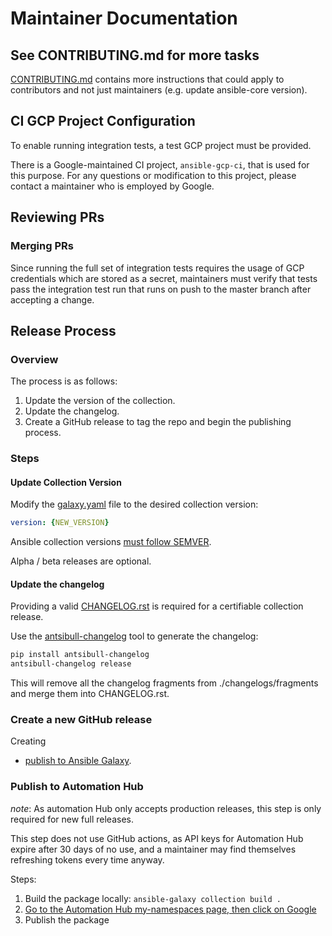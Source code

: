# Maintainer Documentation

## See CONTRIBUTING.md for more tasks

[CONTRIBUTING.md](./CONTRIBUTING.md) contains more instructions that could
apply to contributors and not just maintainers (e.g. update ansible-core version).

## CI GCP Project Configuration

To enable running integration tests, a test GCP project must be provided.

There is a Google-maintained CI project, `ansible-gcp-ci`, that is used for this purpose. For any questions or modification to this project, please contact a maintainer who is employed by Google.

## Reviewing PRs

### Merging PRs

Since running the full set of integration tests requires the usage of GCP
credentials which are stored as a secret, maintainers must verify that tests pass the integration test run that runs on push to the master branch after accepting a change.

## Release Process

### Overview

The process is as follows:

1. Update the version of the collection.
1. Update the changelog.
2. Create a GitHub release to tag the repo and begin the publishing process.

### Steps

#### Update Collection Version

Modify the [galaxy.yaml](./galaxy.yml) file to the desired collection version:

```yaml
version: {NEW_VERSION}
```

Ansible collection versions [must follow SEMVER](https://docs.ansible.com/ansible/devel/dev_guide/developing_collections_distributing.html#collection-versions).

Alpha / beta releases are optional.

#### Update the changelog

Providing a valid [CHANGELOG.rst](./CHANGELOG.rst) is required for a certifiable
collection release.

Use the [antsibull-changelog](https://github.com/ansible-community/antsibull-changelog)
tool to generate the changelog:

```sh
pip install antsibull-changelog
antsibull-changelog release
```

This will remove all the changelog fragments from ./changelogs/fragments and
merge them into CHANGELOG.rst.

### Create a new GitHub release

Creating

- [publish to Ansible Galaxy](./.github/workflows/pythonpublish.yml).

### Publish to Automation Hub

*note*: As automation Hub only accepts production releases, this step
is only required for new full releases.

This step does not use GitHub actions, as API keys for Automation Hub
expire after 30 days of no use, and a maintainer may find themselves
refreshing tokens every time anyway.

Steps:

1. Build the package locally: `ansible-galaxy collection build .`
1. [Go to the Automation Hub my-namespaces page, then click on Google](https://console.redhat.com/ansible/automation-hub/repo/published/my-namespaces/google/)
1. Publish the package